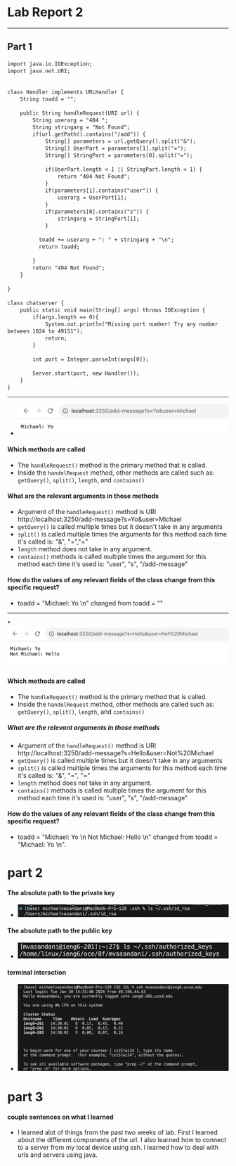 # Lab Report 2
---
## Part 1

```
import java.io.IOException;
import java.net.URI;


class Handler implements URLHandler {
    String toadd = "";
    
    public String handleRequest(URI url) {
        String userarg = "404 ";
        String stringarg = "Not Found";
        if(url.getPath().contains("/add")) {
            String[] parameters = url.getQuery().split("&");
            String[] UserPart = parameters[1].split("=");
            String[] StringPart = parameters[0].split("=");
        
            if(UserPart.length < 1 || StringPart.length < 1) {
                return "404 Not Found";
            }
            if(parameters[1].contains("user")) {
                userarg = UserPart[1];
            }
            if(parameters[0].contains("s")) {
                stringarg = StringPart[1];
            }
                
          toadd += userarg + ": " + stringarg + "\n";
          return toadd;
        
        }
        return "404 Not Found";
    }

}

class chatserver {
    public static void main(String[] args) throws IOException {
        if(args.length == 0){
            System.out.println("Missing port number! Try any number between 1024 to 49151");
            return;
        }

        int port = Integer.parseInt(args[0]);

        Server.start(port, new Handler());
    }
}
```
---
* ![Image](CSE15lLabScreenshot1.png)
#### Which methods are called
* The `handleRequest()` method is the primary method that is called.
* Inside the `handelRequest` method, other methods are called such as: `getQuery()`, `split()`, `length`, and `contains()`

#### What are the relevant arguments in those methods
* Argument of the `handleRequest()` method is URI http://localhost:3250/add-message?s=Yo&user=Michael
* `getQuery()` is called multiple times but it doesn't take in any arguments
* `split()` is called multiple times the arguments for this method each time it's called is: "&", "=","="
* `length` method does not take in any argument.
* `contains()` methods is called multiple times the argument for this method each time it's used is: "user", "s", "/add-message"

#### How do the values of any relevant fields of the class change from this specific request? 
* toadd = "Michael: Yo \n" changed from toadd =  ""
---
*![Image](CSE15lLabScreenshot2.png)
#### Which methods are called
* The `handleRequest()` method is the primary method that is called.
* Inside the `handelRequest` method, other methods are called such as: `getQuery()`, `split()`, `length`, and `contains()`

##### What are the relevant arguments in those methods
* Argument of the `handleRequest()` method is URI http://localhost:3250/add-message?s=Hello&user=Not%20Michael
* `getQuery()` is called multiple times but it doesn't take in any arguments
* `split()` is called multiple times the arguments for this method each time it's called is: "&", "=", "="
* `length` method does not take in any argument.
* `contains()` methods is called multiple times the argument for this method each time it's used is: "user", "s", "/add-message"
#### How do the values of any relevant fields of the class change from this specific request? 
* toadd = "Michael: Yo \n Not Michael: Hello \n" changed from toadd =  "Michael: Yo \n".

# part 2
#### The absolute path to the private key
* ![Image](privatekey.png)

#### The absolute path to the public key
* ![Image](publickey.png)

#### terminal interaction
* ![Image](terminalinteraction.png)

# part 3
#### couple sentences on what I learned
* I learned alot of things from the past two weeks of lab. First I learned about the different components of the url. I also learned how to connect to a server from my local device using ssh. I learned how to deal with urls and servers using java. 
